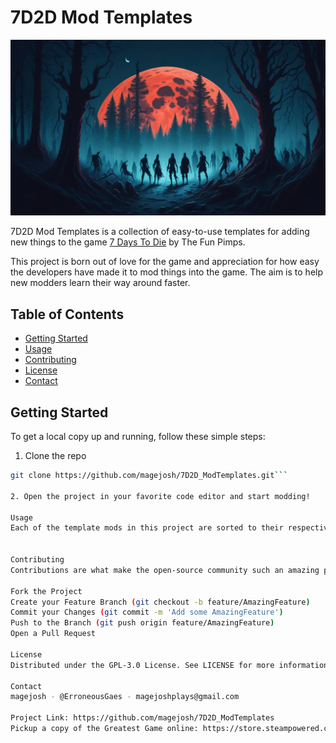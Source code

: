 # 7D2D Mod Templates

![7D2D Mod Templates Banner](<zomibesBloodMoon.jpg>)

7D2D Mod Templates is a collection of easy-to-use templates for adding new things to the game [7 Days To Die](https://store.steampowered.com/app/251570/7_Days_to_Die/) by The Fun Pimps. 

This project is born out of love for the game and appreciation for how easy the developers have made it to mod things into the game. The aim is to help new modders learn their way around faster.

## Table of Contents

- [Getting Started](#getting-started)
- [Usage](#usage)
- [Contributing](#contributing)
- [License](#license)
- [Contact](#contact)

## Getting Started

To get a local copy up and running, follow these simple steps:

1. Clone the repo
```bash
git clone https://github.com/magejosh/7D2D_ModTemplates.git```

2. Open the project in your favorite code editor and start modding!

Usage
Each of the template mods in this project are sorted to their respective Alpha release. The intention is that you will copy the template you want to use and then open it in your editing program of choice (VSCode is the best, you can make it work just like Notebook++, j/k use what works for you) and follow the instructions in the comments of each xml file. The find and replace method will be done on the localization.txt files as well. Don't forget to change the ModInfo.xml file as well so it's your mod.


Contributing
Contributions are what make the open-source community such an amazing place to learn, inspire, and create. Any contributions you make are greatly appreciated.

Fork the Project
Create your Feature Branch (git checkout -b feature/AmazingFeature)
Commit your Changes (git commit -m 'Add some AmazingFeature')
Push to the Branch (git push origin feature/AmazingFeature)
Open a Pull Request

License
Distributed under the GPL-3.0 License. See LICENSE for more information.

Contact
magejosh - @ErroneousGaes - magejoshplays@gmail.com

Project Link: https://github.com/magejosh/7D2D_ModTemplates
Pickup a copy of the Greatest Game online: https://store.steampowered.com/app/251570/7_Days_to_Die/